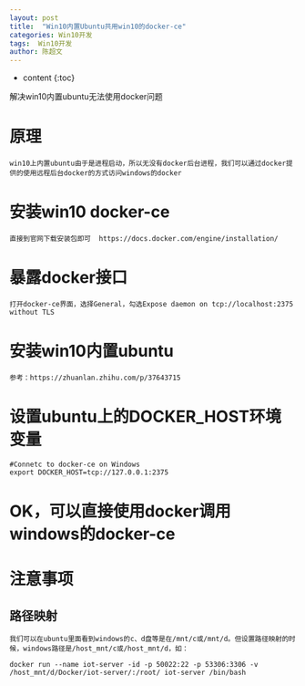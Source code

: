 ```yaml
---
layout: post
title:  "Win10内置Ubuntu共用win10的docker-ce"
categories: Win10开发
tags:  Win10开发
author: 陈超文
---
```


* content
{:toc}  

解决win10内置ubuntu无法使用docker问题








# 原理
	win10上内置ubuntu由于是进程启动，所以无没有docker后台进程，我们可以通过docker提供的使用远程后台docker的方式访问windows的docker
# 安装win10 docker-ce
	直接到官网下载安装包即可  https://docs.docker.com/engine/installation/
# 暴露docker接口
	打开docker-ce界面，选择General，勾选Expose daemon on tcp://localhost:2375 without TLS
# 安装win10内置ubuntu
	参考：https://zhuanlan.zhihu.com/p/37643715
# 设置ubuntu上的DOCKER_HOST环境变量
	#Connetc to docker-ce on Windows
	export DOCKER_HOST=tcp://127.0.0.1:2375
# OK，可以直接使用docker调用windows的docker-ce
# 注意事项
## 路径映射
	我们可以在ubuntu里面看到windows的c、d盘等是在/mnt/c或/mnt/d。但设置路径映射的时候，windows路径是/host_mnt/c或/host_mnt/d，如：
```shell
docker run --name iot-server -id -p 50022:22 -p 53306:3306 -v /host_mnt/d/Docker/iot-server/:/root/ iot-server /bin/bash
```